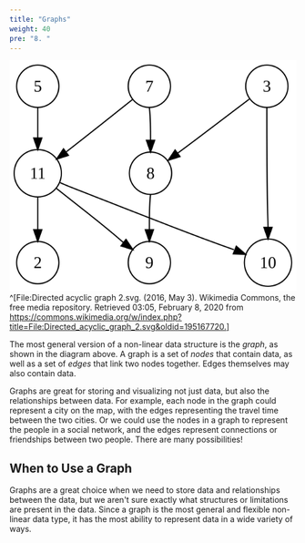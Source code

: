 ```yaml
---
title: "Graphs"
weight: 40
pre: "8. "
---
```

![Graph Data Structure](../../images/4/4.8.graph.svg)^[File:Directed acyclic graph 2.svg. (2016, May 3). Wikimedia Commons, the free media repository. Retrieved 03:05, February 8, 2020 from https://commons.wikimedia.org/w/index.php?title=File:Directed_acyclic_graph_2.svg&oldid=195167720.]

The most general version of a non-linear data structure is the _graph_, as shown in the diagram above. A graph is a set of _nodes_ that contain data, as well as a set of _edges_ that link two nodes together. Edges themselves may also contain data.  

Graphs are great for storing and visualizing not just data, but also the relationships between data. For example, each node in the graph could represent a city on the map, with the edges representing the travel time between the two cities. Or we could use the nodes in a graph to represent the people in a social network, and the edges represent connections or friendships between two people. There are many possibilities!

## When to Use a Graph

Graphs are a great choice when we need to store data and relationships between the data, but we aren't sure exactly what structures or limitations are present in the data. Since a graph is the most general and flexible non-linear data type, it has the most ability to represent data in a wide variety of ways. 

